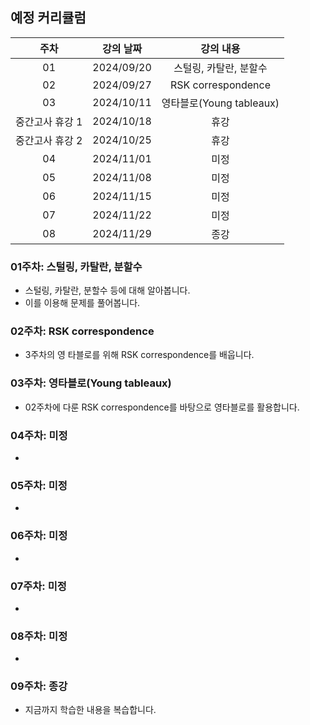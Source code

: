 ## 예정 커리큘럼

| 주차 | 강의 날짜 |              강의 내용                |
| :--: | :------: |:--------------------------------------------: | 
| 01 | 2024/09/20 | 스털링, 카탈란, 분할수 |  |
| 02 | 2024/09/27 | RSK correspondence |  |
| 03 | 2024/10/11 | 영타블로(Young tableaux) |  |
| 중간고사 휴강 1 | 2024/10/18 | 휴강 |  |
| 중간고사 휴강 2 | 2024/10/25 | 휴강 |  |
| 04 | 2024/11/01 | 미정 |  |
| 05 | 2024/11/08 | 미정 |  |
| 06 | 2024/11/15 | 미정  |  |
| 07 | 2024/11/22 | 미정 |  |
| 08 | 2024/11/29 | 종강 |  |

### 01주차: 스털링, 카탈란, 분할수

- 스털링, 카탈란, 분할수 등에 대해 알아봅니다.
- 이를 이용해 문제를 풀어봅니다.

### 02주차: RSK correspondence

- 3주차의 영 타블로를 위해 RSK correspondence를 배웁니다.

### 03주차: 영타블로(Young tableaux)

- 02주차에 다룬 RSK correspondence를 바탕으로 영타블로를 활용합니다.

### 04주차: 미정

- 

### 05주차: 미정

-

### 06주차: 미정

-

### 07주차: 미정

-

### 08주차: 미정

- 

### 09주차: 종강 

- 지금까지 학습한 내용을 복습합니다.
